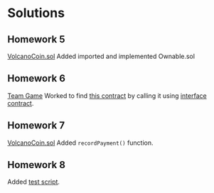# Solutions

## Homework 5
[VolcanoCoin.sol](./answers/contracts/VolcanoCoin.sol) Added imported and implemented Ownable.sol

## Homework 6
[Team Game](./answers/Homework6.md)
Worked to find [this contract](./answers/contracts/TreasureChest.sol) by calling it using [interface contract](./answers/contracts/TreasureInterface.sol).

## Homework 7
[VolcanoCoin.sol](./answers/contracts/VolcanoCoin.sol) Added `recordPayment()` function.

## Homework 8
Added [test script](./answers/scripts/test.js).


